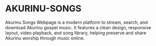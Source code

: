 # AKURINU-SONGS
Akurinu Songs Webpage is a modern platform to stream, search, and download Akurinu gospel music. It features a clean design, responsive layout, video playback, and song library, helping preserve and share Akurinu worship through music online.
